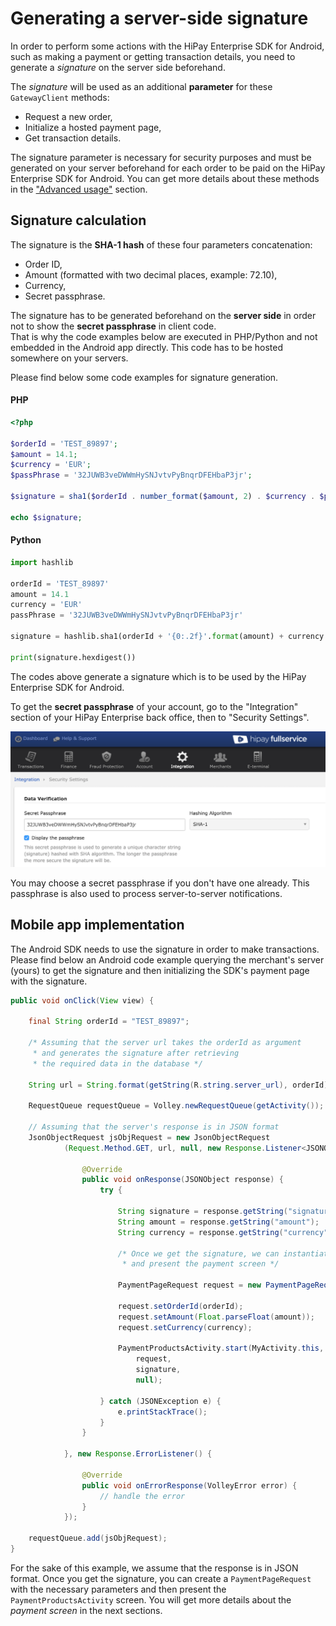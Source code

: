 # Generating a server-side signature 

In order to perform some actions with the HiPay Enterprise SDK for Android, such as making a payment or getting transaction details, you need to generate a *signature* on the server side beforehand.

The *signature* will be used as an additional **parameter** for these `GatewayClient` methods: 

- Request a new order,
- Initialize a hosted payment page,
- Get transaction details.

The signature parameter is necessary for security purposes and must be generated on your server beforehand for each order to be paid on the HiPay Enterprise SDK for Android. You can get more details about these methods in the ["Advanced usage"](#usage-making-payments-core-wrapper-advanced-integration) section.

## Signature calculation

The signature is the **SHA-1 hash** of these four parameters concatenation:

- Order ID,
- Amount (formatted with two decimal places, example: 72.10),
- Currency,
- Secret passphrase.

The signature has to be generated beforehand on the **server side** in order not to show the **secret passphrase** in client code.  
That is why the code examples below are executed in PHP/Python and not embedded in the Android app directly. This code has to be hosted somewhere on your servers.

Please find below some code examples for signature generation.

#### PHP
```PHP
<?php

$orderId = 'TEST_89897';
$amount = 14.1;
$currency = 'EUR';
$passPhrase = '32JUWB3veDWWmHySNJvtvPyBnqrDFEHbaP3jr';

$signature = sha1($orderId . number_format($amount, 2) . $currency . $passPhrase);

echo $signature;

```

#### Python
```Python
import hashlib

orderId = 'TEST_89897'
amount = 14.1
currency = 'EUR'
passPhrase = '32JUWB3veDWWmHySNJvtvPyBnqrDFEHbaP3jr'

signature = hashlib.sha1(orderId + '{0:.2f}'.format(amount) + currency + passPhrase)

print(signature.hexdigest())
```

The codes above generate a signature which is to be used by the HiPay Enterprise SDK for Android.

To get the **secret passphrase** of your account, go to the "Integration" section of your HiPay Enterprise back office, then to "Security Settings".

![Secret pass phrase example](images/demo/passphrase.png)

You may choose a secret passphrase if you don't have one already. This passphrase is also used to process server-to-server notifications.

## Mobile app implementation

The Android SDK needs to use the signature in order to make transactions.  
Please find below an Android code example querying the merchant's server (yours) to get the signature and then initializing the SDK's payment page with the signature.

```JAVA
public void onClick(View view) {

    final String orderId = "TEST_89897";

    /* Assuming that the server url takes the orderId as argument
     * and generates the signature after retrieving 
     * the required data in the database */

    String url = String.format(getString(R.string.server_url), orderId);

    RequestQueue requestQueue = Volley.newRequestQueue(getActivity());

    // Assuming that the server's response is in JSON format
    JsonObjectRequest jsObjRequest = new JsonObjectRequest
            (Request.Method.GET, url, null, new Response.Listener<JSONObject>() {

                @Override
                public void onResponse(JSONObject response) {
                    try {

                        String signature = response.getString("signature");
                        String amount = response.getString("amount");
                        String currency = response.getString("currency");

    	                /* Once we get the signature, we can instantiate
                         * and present the payment screen */

    	                PaymentPageRequest request = new PaymentPageRequest();

    	                request.setOrderId(orderId);
    	                request.setAmount(Float.parseFloat(amount));
    	                request.setCurrency(currency);
    	
                        PaymentProductsActivity.start(MyActivity.this, 
                            request, 
                            signature, 
                            null);

                    } catch (JSONException e) {
                        e.printStackTrace();
                    }
                }

            }, new Response.ErrorListener() {

                @Override
                public void onErrorResponse(VolleyError error) {
                    // handle the error
                }
            });

    requestQueue.add(jsObjRequest);
}
```

For the sake of this example, we assume that the response is in JSON format.
Once you get the signature, you can create a `PaymentPageRequest` with the necessary parameters and then present the `PaymentProductsActivity` screen. You will get more details about the *payment screen* in the next sections.
